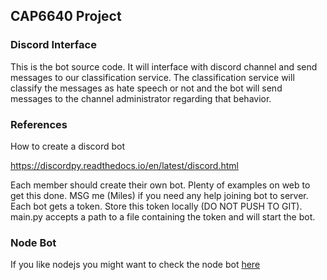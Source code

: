 ## CAP6640 Project

### Discord Interface

This is the bot source code.
It will interface with discord channel and send messages to our classification service.
The classification service will classify the messages as hate speech or not and the bot will send messages to the channel administrator regarding that behavior.


### References

How to create a discord bot

https://discordpy.readthedocs.io/en/latest/discord.html

Each member should create their own bot.  Plenty of examples on web to get this done.
MSG me (Miles) if you need any help joining bot to server.
Each bot gets a token.  Store this token locally (DO NOT PUSH TO GIT).
main.py accepts a path to a file containing the token and will start the bot.


### Node Bot 

If you like nodejs you might want to check the node bot [here](./js/bot/README.md)
